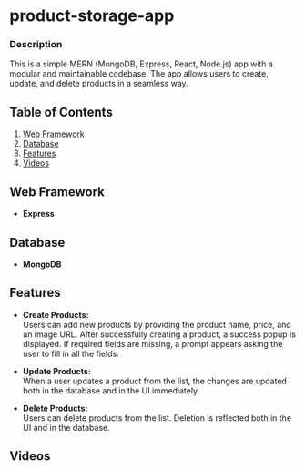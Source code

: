# product-storage-app

### Description
This is a simple MERN (MongoDB, Express, React, Node.js) app with a modular and maintainable codebase. The app allows users to create, update, and delete products in a seamless way.

## Table of Contents
1. [Web Framework](#Web-Framework)
2. [Database](#Database)
3. [Features](#Database)
4. [Videos](#Videos)

## Web Framework

- **Express**

## Database

- **MongoDB**

## Features

- **Create Products:**  
  Users can add new products by providing the product name, price, and an image URL. After successfully creating a product, a success popup is displayed. If required fields are missing, a prompt appears asking the user to fill in all the fields.

- **Update Products:**  
  When a user updates a product from the list, the changes are updated both in the database and in the UI immediately.

- **Delete Products:**  
  Users can delete products from the list. Deletion is reflected both in the UI and in the database.

## Videos


